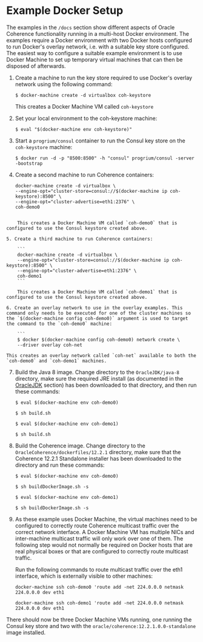 # Example Docker Setup
The examples in the `/docs` section show different aspects of Oracle Coherence functionality running in a multi-host Docker environment. The examples require a Docker environment with two Docker hosts configured to run Docker's overlay network, i.e. with a suitable key store configured. The easiest way to configure a suitable example environment is to use Docker Machine to set up temporary virtual machines that can then be disposed of afterwards.  

1. Create a machine to run the key store required to use Docker's overlay network using the following command:

    `$ docker-machine create -d virtualbox coh-keystore`

    This creates a Docker Machine VM called `coh-keystore`
    
2. Set your local environment to the coh-keystore machine:
    
    `$ eval "$(docker-machine env coh-keystore)"`
    
3. Start a `progrium/consul` container to run the Consul key store on the `coh-keystore` machine:
    
    `$ docker run -d -p "8500:8500" -h "consul" progrium/consul -server -bootstrap`
    
4. Create a second machine to run Coherence containers:
    
    ```
    docker-machine create -d virtualbox \
    --engine-opt="cluster-store=consul://$(docker-machine ip coh-keystore):8500" \
    --engine-opt="cluster-advertise=eth1:2376" \
    coh-demo0
```

    This creates a Docker Machine VM called `coh-demo0` that is configured to use the Consul keystore created above.
    
5. Create a third machine to run Coherence containers:

    ```
    docker-machine create -d virtualbox \
    --engine-opt="cluster-store=consul://$(docker-machine ip coh-keystore):8500" \
    --engine-opt="cluster-advertise=eth1:2376" \
    coh-demo1
    ```

    This creates a Docker Machine VM called `coh-demo1` that is configured to use the Consul keystore created above.
    
6. Create an overlay network to use in the overlay examples. This command only needs to be executed for one of the cluster machines so the `$(docker-machine config coh-demo0)` argument is used to target the command to the `coh-demo0` machine: 
    
    ```
    $ docker $(docker-machine config coh-demo0) network create \
    --driver overlay coh-net
```

    This creates an overlay network called `coh-net` available to both the `coh-demo0` and `coh-demo1` machines.
    
7. Build the Java 8 image. Change directory to the `OracleJDK/java-8` directory, make sure the required JRE install (as documented in the [OracleJDK](../../../OracleJDK) section) has been downloaded to that directory, and then run these commands:
    
    `$ eval $(docker-machine env coh-demo0)`
    
    `$ sh build.sh`
    
    `$ eval $(docker-machine env coh-demo1)`
    
    `$ sh build.sh`
    
8. Build the Coherence image. Change directory to the `OracleCoherence/dockerfiles/12.2.1` directory, make sure that the Coherence 12.2.1 Standalone installer has been downloaded to the directory and run these commands:
    
    `$ eval $(docker-machine env coh-demo0)`
    
    `$ sh buildDockerImage.sh -s`
    
    `$ eval $(docker-machine env coh-demo1)`
    
    `$ sh buildDockerImage.sh -s`
    
9. As these example uses Docker Machine, the virtual machines need to be configured to correctly route Coherence multicast traffic over the correct network interface. A Docker Machine VM has multiple NICs and inter-machine multicast traffic will only work over one of them. The following step would not normally be required on Docker hosts that are real physical boxes or that are configured to correctly route multicast traffic. 

    Run the following commands to route multicast traffic over the eth1 interface, which is externally visible to other machines:
 
    `docker-machine ssh coh-demo0 'route add -net 224.0.0.0 netmask 224.0.0.0 dev eth1`
 
    `docker-machine ssh coh-demo1 'route add -net 224.0.0.0 netmask 224.0.0.0 dev eth1`
        
There should now be three Docker Machine VMs running, one running the Consul key store and two with the `oracle/coherence:12.2.1.0.0-standalone` image installed.